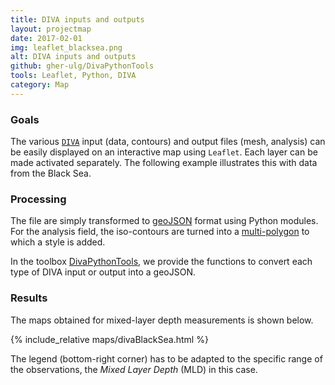 ```yaml
---
title: DIVA inputs and outputs
layout: projectmap
date: 2017-02-01
img: leaflet_blacksea.png
alt: DIVA inputs and outputs
github: gher-ulg/DivaPythonTools
tools: Leaflet, Python, DIVA
category: Map
---
```


### Goals

The various [`DIVA`](https://github.com/gher-ulg/DIVA) input (data, contours) and output files (mesh, analysis) can be easily displayed on an interactive map using `Leaflet`. Each layer can be made activated separately. The following example illustrates this with data from the Black Sea.

### Processing

The file are simply transformed to [geoJSON](http://geojson.org/) format using Python modules. For the analysis field, the iso-contours are turned into a [multi-polygon](http://wiki.geojson.org/GeoJSON_draft_version_6#MultiPolygon) to which a style is added.

In the toolbox [DivaPythonTools](https://github.com/gher-ulg/DivaPythonTools), we provide the functions to convert each type of DIVA input or output into a geoJSON.

### Results

The maps obtained for mixed-layer depth measurements is shown below.

{% include_relative maps/divaBlackSea.html %}

The legend (bottom-right corner) has to be adapted to the specific range of the observations, the *Mixed Layer Depth* (MLD) in this case.
